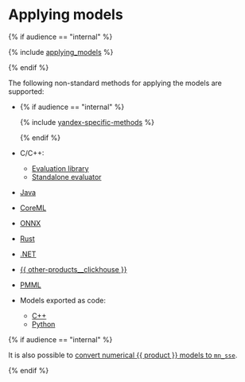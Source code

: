 # Applying models

{% if audience == "internal" %}

{% include [applying_models](../yandex_specific/_includes/applying_models.md) %}

{% endif %}

The following non-standard methods for applying the models are supported:
- {% if audience == "internal" %}

  {% include [yandex-specific-methods](../yandex_specific/_includes/yandex-specific-methods.md) %}

  {% endif %}
- C/C++:
    - [Evaluation library](c-plus-plus-api_dynamic-c-pluplus-wrapper.md)
    - [Standalone evaluator](c-plus-plus-api_header-only-evaluator.md)

- [Java](java-package.md)
- [CoreML](export-coreml.md)
- [ONNX](apply-onnx-ml.md)
- [Rust](apply-rust.md)
- [.NET](apply-dotnet.md)
- [{{ other-products__clickhouse }}](../features/catboost-with-clickhouse.md)
- [PMML](apply-pmml.md)
- Models exported as code:
    - [C++](c-plus-plus-api_applycatboostmodel.md)
    - [Python](python-reference_apply_catboost_model.md)

{% if audience == "internal" %}

It is also possible to [convert numerical {{ product }} models to `mn_sse`](../yandex_specific/applying-models/converting_float_only_catboost_models.md).

{% endif %}

